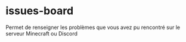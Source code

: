 # issues-board
Permet de renseigner les problèmes que vous avez pu rencontré sur le serveur Minecraft ou Discord
